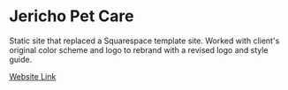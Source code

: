 # Jericho Pet Care

Static site that replaced a Squarespace template site. Worked with client's original color scheme and logo to rebrand with a revised logo and style guide.

[Website Link](https://jerichopetcare.com)

